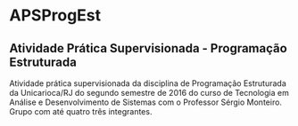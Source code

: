 # APSProgEst
## Atividade Prática Supervisionada - Programação Estruturada

Atividade prática supervisionada da disciplina de Programação Estruturada da Unicarioca/RJ do segundo semestre de 2016 do curso de Tecnologia em Análise e Desenvolvimento de Sistemas com o Professor Sérgio Monteiro. Grupo com até quatro três integrantes.
